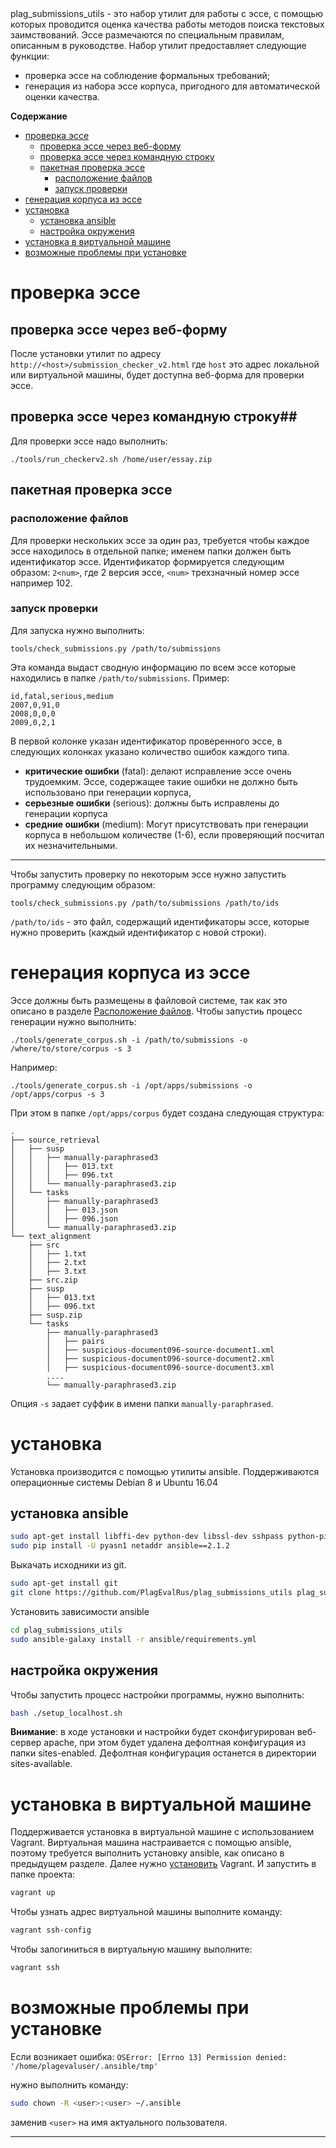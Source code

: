 <meta http-equiv='Content-Type' content='text/html; charset=utf-8' />
plag_submissions_utils - это набор утилит для работы с эссе,
с помощью которых проводится оценка качества работы методов поиска текстовых заимствований.
Эссе размечаются по специальным правилам, описанным в руководстве.
Набор утилит предоставляет следующие функции:

* проверка эссе на соблюдение формальных требований;
* генерация из набора эссе корпуса, пригодного для автоматической оценки качества.

<!-- markdown-toc start - Don't edit this section. Run M-x markdown-toc-generate-toc again -->
**Содержание**

- [проверка эссе](#проверка-эссе)
    - [проверка эссе через веб-форму](#проверка-эссе-через-веб-форму)
    - [проверка эссе через командную строку](#проверка-эссе-через-командную-строку)
    - [пакетная проверка эссе](#пакетная-проверка-эссе)
        - [расположение файлов](#расположение-файлов)
        - [запуск проверки](#запуск-проверки)
- [генерация корпуса из эссе](#генерация-корпуса-из-эссе)
- [установка](#установка)
    - [установка ansible](#установка-ansible)
    - [настройка окружения](#настройка-окружения)
- [установка в виртуальной машине](#установка-в-виртуальной-машине)
- [возможные проблемы при установке](#возможные-проблемы-при-установке)

<!-- markdown-toc end -->


# проверка эссе #

## проверка эссе через веб-форму  ##
После установки утилит по адресу `http://<host>/submission_checker_v2.html`
где `host` это адрес локальной или виртуальной машины,
будет доступна веб-форма для проверки эссе. 

## проверка эссе через командную строку##
Для проверки эссе надо выполнить:

``` shell
./tools/run_checkerv2.sh /home/user/essay.zip
```

## пакетная проверка эссе ##

### расположение файлов ###

Для проверки нескольких эссе за один раз,
требуется чтобы каждое эссе находилось в отдельной папке; 
именем папки должен быть идентификатор эссе.
Идентификатор формируется следующим образом: `2<num>`,
где 2 версия эссе, `<num>` трехзначный номер эссе например 102.

### запуск проверки ###
Для запуска нужно выполнить:

``` shell
tools/check_submissions.py /path/to/submissions 
```
Эта команда выдаст сводную информацию по всем эссе которые находились в папке 
`/path/to/submissions`.
Пример:

```
id,fatal,serious,medium
2007,0,91,0
2008,0,0,0
2009,0,2,1
```

В первой колонке указан идентификатор проверенного эссе,
в следующих колонках указано количество ошибок каждого типа.

- **критические ошибки** (fatal):
делают исправление эссе очень трудоемким.
Эссе, содержащее такие ошибки не должно быть использовано при генерации корпуса,
- **серьезные ошибки** (serious):
  должны быть исправлены до генерации корпуса
- **средние ошибки** (medium):
 Могут присутствовать при генерации корпуса в небольшом количестве (1-6), если проверяющий посчитал их незначительными.

-------------------------------------------------------------------------------
Чтобы запустить проверку по некоторым эссе нужно запустить программу следующим образом:

``` shell
tools/check_submissions.py /path/to/submissions /path/to/ids
```
`/path/to/ids` - это файл, содержащий идентификаторы эссе,
которые нужно проверить
(каждый идентификатор с новой строки).


# генерация корпуса из эссе #
Эссе должны быть размещены в файловой системе, 
так как это описано в разделе [Расположение файлов](#расположение-файлов).
Чтобы запустиь процесс генерации нужно выполнить:

``` shell
./tools/generate_corpus.sh -i /path/to/submissions -o /where/to/store/corpus -s 3
```
Например:

``` shell
./tools/generate_corpus.sh -i /opt/apps/submissions -o /opt/apps/corpus -s 3
```
При этом в папке `/opt/apps/corpus` будет создана следующая структура:
```
.
├── source_retrieval
│   ├── susp
│   │   ├── manually-paraphrased3
│   │   │   ├── 013.txt
│   │   │   ├── 096.txt
│   │   └── manually-paraphrased3.zip
│   └── tasks
│       ├── manually-paraphrased3
│       │   ├── 013.json
│       │   ├── 096.json
│       └── manually-paraphrased3.zip
└── text_alignment
    ├── src
    │   ├── 1.txt
    │   ├── 2.txt
    │   ├── 3.txt
    ├── src.zip
    ├── susp
    │   ├── 013.txt
    │   ├── 096.txt
    ├── susp.zip
    └── tasks
        ├── manually-paraphrased3
        │   ├── pairs
        │   ├── suspicious-document096-source-document1.xml
        │   ├── suspicious-document096-source-document2.xml
        │   ├── suspicious-document096-source-document3.xml
        ....
        └── manually-paraphrased3.zip
```
Опция `-s` задает суффик в имени папки `manually-paraphrased`.


# установка #
Установка производится с помощью утилиты ansible.
Поддерживаются операционные системы Debian 8  и Ubuntu 16.04

## установка ansible ##

```bash
sudo apt-get install libffi-dev python-dev libssl-dev sshpass python-pip
sudo pip install -U pyasn1 netaddr ansible==2.1.2
```

Выкачать исходники из git.

```bash
sudo apt-get install git
git clone https://github.com/PlagEvalRus/plag_submissions_utils plag_submissions_utils
```
Установить зависимости ansible
```bash
cd plag_submissions_utils
sudo ansible-galaxy install -r ansible/requirements.yml
```

## настройка окружения ##
Чтобы запустить процесс настройки программы, нужно выполнить:
```bash
bash ./setup_localhost.sh
```
**Внимание**: в ходе установки и настройки будет сконфигурирован  веб-сервер apache,
при этом будет удалена дефолтная конфигурация из папки sites-enabled.
Дефолтная конфигурация останется в директории sites-available.

#  установка в виртуальной машине #
Поддерживается установка в виртуальной машине с использованием Vagrant.
Виртуальная машина настраивается с помощью ansible,
поэтому требуется выполнить установку ansible, как описано в предыдущем разделе.
Далее нужно [установить](https://www.vagrantup.com/docs/installation/) Vagrant.
И запустить в папке проекта:
```bash
vagrant up
```
Чтобы узнать адрес виртуальной машины выполните команду:
```bash
vagrant ssh-config
```
Чтобы залогиниться в виртуальную машину выполните:
```bash
vagrant ssh
```


# возможные проблемы при установке #

Если возникает ошибка:
`OSError: [Errno 13] Permission denied: '/home/plagevaluser/.ansible/tmp'`

нужно выполнить команду:
```bash
sudo chown -R <user>:<user> ~/.ansible 
```
заменив `<user>` на имя актуального пользователя.

-------------------------------------------------------------------------------

